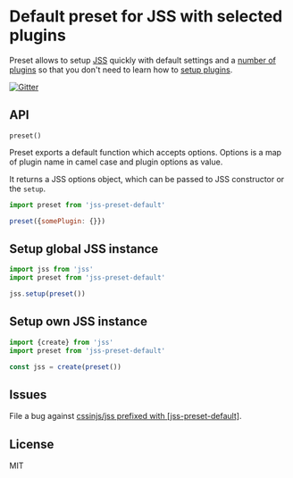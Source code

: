 # Default preset for JSS with selected plugins

Preset allows to setup [JSS](https://github.com/cssinjs/jss) quickly with default settings and a [number of plugins](https://github.com/cssinjs/jss-preset-default/blob/master/package.json#L50) so that you don't need to learn how to [setup plugins](https://github.com/cssinjs/jss/blob/master/docs/setup.md#setup-with-custom-plugins).

[![Gitter](https://badges.gitter.im/JoinChat.svg)](https://gitter.im/cssinjs/jss)

## API

`preset()`

Preset exports a default function which accepts options. Options is a map of plugin name in camel case and plugin options as value.

It returns a JSS options object, which can be passed to JSS constructor or the `setup`.

```javascript
import preset from 'jss-preset-default'

preset({somePlugin: {}})
```

## Setup global JSS instance

```javascript
import jss from 'jss'
import preset from 'jss-preset-default'

jss.setup(preset())
```

## Setup own JSS instance

```javascript
import {create} from 'jss'
import preset from 'jss-preset-default'

const jss = create(preset())
```

## Issues

File a bug against [cssinjs/jss prefixed with \[jss-preset-default\]](https://github.com/cssinjs/jss/issues/new?title=[jss-preset-default]%20).

## License

MIT
